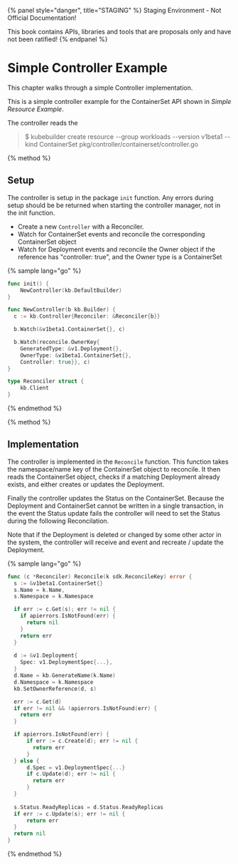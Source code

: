 {% panel style="danger", title="STAGING" %}
Staging Environment - Not Official Documentation!

This book contains APIs, libraries and tools that are proposals only and have not been ratified!
{% endpanel %}


# Simple Controller Example

This chapter walks through a simple Controller implementation.

This is a simple controller example for the ContainerSet API shown in *Simple Resource Example*.

The controller reads the 

> $ kubebuilder create resource --group workloads --version v1beta1 --kind ContainerSet
> pkg/controller/containerset/controller.go

{% method %}
## Setup

The controller is setup in the package `init` function.  Any errors during setup should be
be returned when starting the controller manager, not in the init function.

- Create a new `Controller` with a Reconciler.
- Watch for ContainerSet events and reconcile the corresponding ContainerSet object
- Watch for Deployment events and reconcile the Owner object if the reference has "controller: true",
  and the Owner type is a ContainerSet

{% sample lang="go" %}
```go
func init() {
	NewController(kb.DefaultBuilder)
}

func NewController(b kb.Builder) {
  c := kb.Controller{Reconciler: &Reconciler{b}}

  b.Watch(&v1beta1.ContainerSet{}, c)

  b.Watch(reconcile.OwnerKey{
  	GeneratedType: &v1.Deployment{},
  	OwnerType: &v1beta1.ContainerSet{},
  	Controller: true}}, c)
}

type Reconciler struct {
	kb.Client
}
```
{% endmethod %}

{% method %}
## Implementation

The controller is implemented in the `Reconcile` function.  This function takes the namespace/name
key of the ContainerSet object to reconcile.  It then reads the ContainerSet object, checks
if a matching Deployment already exists, and either creates or updates the Deployment.

Finally the controller updates the Status on the ContainerSet.  Because the Deployment and ContainerSet
cannot be written in a single transaction, in the event the Status update fails the controller will
need to set the Status during the following Reconcilation.

Note that if the Deployment is deleted or changed by some other actor in the system, the controller
will receive and event and recreate / update the Deployment.

{% sample lang="go" %}

```go
func (c *Reconciler) Reconcile(k sdk.ReconcileKey) error {
  s := &v1beta1.ContainerSet{}
  s.Name = k.Name, 
  s.Namespace = k.Namespace

  if err := c.Get(s); err != nil {
    if apierrors.IsNotFound(err) {
      return nil
    }
    return err
  }
  
  d := &v1.Deployment{
    Spec: v1.DeploymentSpec{...},
  }
  d.Name = kb.GenerateName(k.Name)
  d.Namespace = k.Namespace
  kb.SetOwnerReference(d, s)

  err := c.Get(d)
  if err != nil && !apierrors.IsNotFound(err) {
    return err
  }

  if apierrors.IsNotFound(err) {
      if err := c.Create(d); err != nil {
        return err
      }  	
  } else {
      d.Spec = v1.DeploymentSpec{...}
      if c.Update(d); err != nil {
        return err
      }  
  }
  
  s.Status.ReadyReplicas = d.Status.ReadyReplicas
  if err := c.Update(s); err != nil {
      return err
  }
  return nil
}
```
{% endmethod %}


